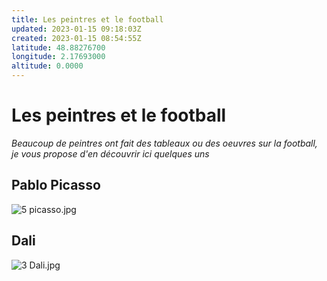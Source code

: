 ```yaml
---
title: Les peintres et le football
updated: 2023-01-15 09:18:03Z
created: 2023-01-15 08:54:55Z
latitude: 48.88276700
longitude: 2.17693000
altitude: 0.0000
---
```


# Les peintres et le football 

*Beaucoup de peintres ont fait des tableaux ou des oeuvres sur la football, je vous propose d'en découvrir ici quelques uns*  

## Pablo Picasso


![5 picasso.jpg](../_resources/5%20picasso-1.jpg)



## Dali


![3 Dali.jpg](../_resources/3%20Dali-1.jpg)

